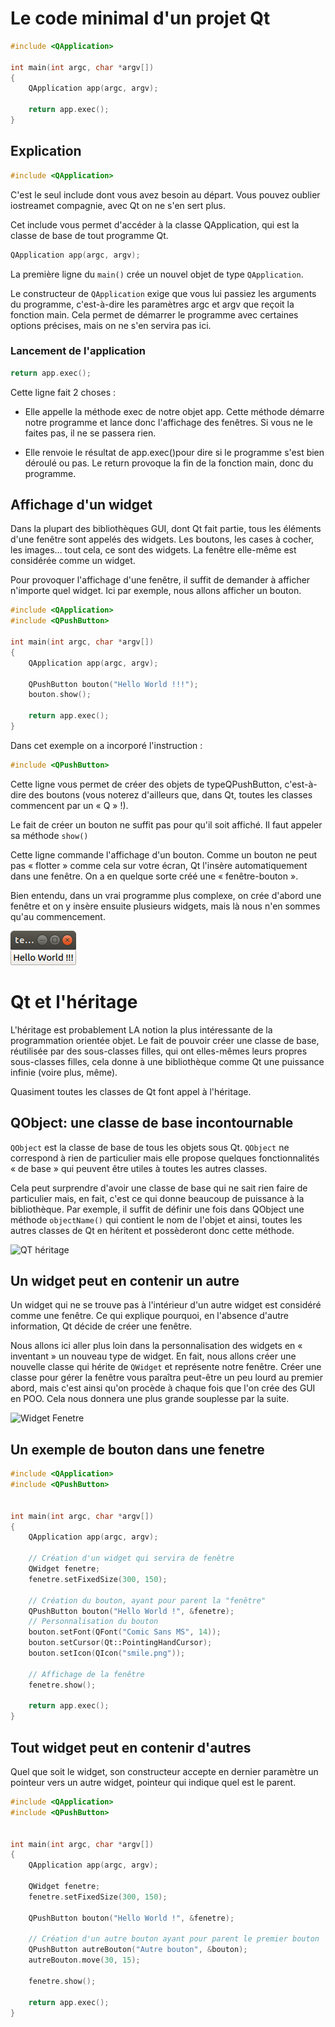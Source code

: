 # Le code minimal d'un projet Qt

``` c++
#include <QApplication>
 
int main(int argc, char *argv[])
{
    QApplication app(argc, argv);
 
    return app.exec();
}
```

## Explication

``` c++
#include <QApplication>
```

C'est le seul include dont vous avez besoin au départ. Vous pouvez oublier iostreamet compagnie, avec Qt on ne s'en sert plus.

Cet include vous permet d'accéder à la classe QApplication, qui est la classe de base de tout programme Qt.

``` c++
QApplication app(argc, argv);
```

La première ligne du ```main()``` crée un nouvel objet de type ```QApplication```.

Le constructeur de ```QApplication``` exige que vous lui passiez les arguments du programme, c'est-à-dire les paramètres argc et argv que reçoit la fonction main. Cela permet de démarrer le programme avec certaines options précises, mais on ne s'en servira pas ici.

### Lancement de l'application

``` c++
return app.exec();
```

Cette ligne fait 2 choses :

* Elle appelle la méthode exec de notre objet app. Cette méthode démarre notre programme et lance donc l'affichage des fenêtres. Si vous ne le faites pas, il ne se passera rien.

* Elle renvoie le résultat de app.exec()pour dire si le programme s'est bien déroulé ou pas. Le return provoque la fin de la fonction main, donc du programme.

## Affichage d'un widget

Dans la plupart des bibliothèques GUI, dont Qt fait partie, tous les éléments d'une fenêtre sont appelés des widgets. Les boutons, les cases à cocher, les images… tout cela, ce sont des widgets. La fenêtre elle-même est considérée comme un widget.

Pour provoquer l'affichage d'une fenêtre, il suffit de demander à afficher n'importe quel widget. Ici par exemple, nous allons afficher un bouton.

``` c++
#include <QApplication>
#include <QPushButton>
 
int main(int argc, char *argv[])
{
    QApplication app(argc, argv);
 
    QPushButton bouton("Hello World !!!");
    bouton.show();
 
    return app.exec();
}
```

Dans cet exemple on a incorporé l'instruction :

``` c++
#include <QPushButton>
```

Cette ligne vous permet de créer des objets de typeQPushButton, c'est-à-dire des boutons (vous noterez d'ailleurs que, dans Qt, toutes les classes commencent par un « Q » !).

Le fait de créer un bouton ne suffit pas pour qu'il soit affiché. Il faut appeler sa méthode ```show()```

Cette ligne commande l'affichage d'un bouton. Comme un bouton ne peut pas « flotter » comme cela sur votre écran, Qt l'insère automatiquement dans une fenêtre. On a en quelque sorte créé une « fenêtre-bouton ».

Bien entendu, dans un vrai programme plus complexe, on crée d'abord une fenêtre et on y insère ensuite plusieurs widgets, mais là nous n'en sommes qu'au commencement.

![Hello World Qt!](qt_hello_world.png)

# Qt et l'héritage

L'héritage est probablement LA notion la plus intéressante de la programmation orientée objet. Le fait de pouvoir créer une classe de base, réutilisée par des sous-classes filles, qui ont elles-mêmes leurs propres sous-classes filles, cela donne à une bibliothèque comme Qt une puissance infinie (voire plus, même).

Quasiment toutes les classes de Qt font appel à l'héritage.

## **QObject**: une classe de base incontournable

```QObject``` est la classe de base de tous les objets sous Qt.
```QObject``` ne correspond à rien de particulier mais elle propose quelques fonctionnalités « de base » qui peuvent être utiles à toutes les autres classes.

Cela peut surprendre d'avoir une classe de base qui ne sait rien faire de particulier mais, en fait, c'est ce qui donne beaucoup de puissance à la bibliothèque. Par exemple, il suffit de définir une fois dans QObject une méthode ```objectName()``` qui contient le nom de l'objet et ainsi, toutes les autres classes de Qt en héritent et possèderont donc cette méthode.

![QT héritage](qt_heritage.png)

## Un widget peut en contenir un autre

Un widget qui ne se trouve pas à l'intérieur d'un autre widget est considéré comme une fenêtre. Ce qui explique pourquoi, en l'absence d'autre information, Qt décide de créer une fenêtre.

Nous allons ici aller plus loin dans la personnalisation des widgets en « inventant » un nouveau type de widget. En fait, nous allons créer une nouvelle classe qui hérite de ```QWidget``` et représente notre fenêtre. Créer une classe pour gérer la fenêtre vous paraîtra peut-être un peu lourd au premier abord, mais c'est ainsi qu'on procède à chaque fois que l'on crée des GUI en POO. Cela nous donnera une plus grande souplesse par la suite.

![Widget Fenetre](qt_widget.png)

## Un exemple de bouton dans une fenetre

``` c++
#include <QApplication>
#include <QPushButton>
 

int main(int argc, char *argv[])
{
    QApplication app(argc, argv);
 
    // Création d'un widget qui servira de fenêtre
    QWidget fenetre;
    fenetre.setFixedSize(300, 150);
 
    // Création du bouton, ayant pour parent la "fenêtre"
    QPushButton bouton("Hello World !", &fenetre);
    // Personnalisation du bouton
    bouton.setFont(QFont("Comic Sans MS", 14));
    bouton.setCursor(Qt::PointingHandCursor);
    bouton.setIcon(QIcon("smile.png"));
 
    // Affichage de la fenêtre
    fenetre.show();
 
    return app.exec();
}
```

## Tout widget peut en contenir d'autres

Quel que soit le widget, son constructeur accepte en dernier paramètre un pointeur vers un autre widget, pointeur qui indique quel est le parent.

``` c++
#include <QApplication>
#include <QPushButton>
 
 
int main(int argc, char *argv[])
{
    QApplication app(argc, argv);
 
    QWidget fenetre;
    fenetre.setFixedSize(300, 150);
 
    QPushButton bouton("Hello World !", &fenetre);
 
    // Création d'un autre bouton ayant pour parent le premier bouton
    QPushButton autreBouton("Autre bouton", &bouton);
    autreBouton.move(30, 15);
 
    fenetre.show();
 
    return app.exec();
}
```
